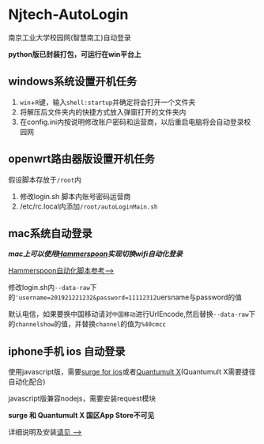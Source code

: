 # Njtech-AutoLogin

南京工业大学校园网(智慧南工)自动登录

**python版已封装打包，可运行在win平台上**

## windows系统设置开机任务

1. `win`+`R`键，输入``shell:startup``并确定将会打开一个文件夹
2. 将解压后文件夹内的快捷方式放入弹窗打开的文件夹内
3. 在config.ini内按说明修改账户密码和运营商，以后重启电脑将会自动登录校园网

## openwrt路由器版设置开机任务

假设脚本存放于``/root``内

1. 修改login.sh 脚本内账号密码运营商
2. /etc/rc.local内添加``/root/autoLoginMain.sh``
   
## mac系统自动登录

***mac上可以使用[Hammerspoon](https://www.hammerspoon.org/)实现切换wifi自动化登录***

[Hammerspoon自动化脚本参考-->](https://github.com/zqzess/Hammerspoon-config/blob/main/autoLogin/autoLogin.lua)

修改login.sh内`--data-raw`下的``'username=201921221232&password=11112312``uersname与password的值

默认电信，如果要换中国移动请对`中国移动`进行UrlEncode,然后替换`--data-raw`下的`channelshow`的值，并替换`channel`的值为``%40cmcc``

## iphone手机 ios 自动登录 
使用javascript版，需要[surge for ios](https://nssurge.com/)或者[Quantumult X](https://apps.apple.com/us/app/quantumult-x/id1443988620)(Quantumult X需要捷径自动化配合)

javascript版兼容nodejs，需要安装request模块

**surge 和 Quantumult X 国区App Store不可见**

详细说明及安装[请见 -->](https://github.com/zqzess/rule_for_quantumultX/tree/master/js/Mine/NjtechAutoLogin)
